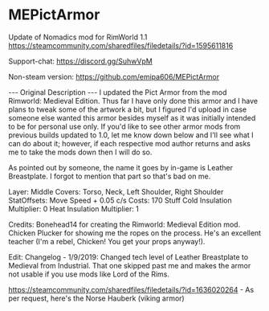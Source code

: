 # MEPictArmor

Update of Nomadics mod for RimWorld 1.1
https://steamcommunity.com/sharedfiles/filedetails/?id=1595611816

Support-chat:
https://discord.gg/SuhwVpM

Non-steam version:
https://github.com/emipa606/MEPictArmor
	
--- Original Description ---
I updated the Pict Armor from the mod Rimworld: Medieval Edition. Thus far I have only done this armor and I have plans to tweak some of the artwork a bit, but I figured I'd upload in case someone else wanted this armor besides myself as it was initially intended to be for personal use only. If you'd like to see other armor mods from previous builds updated to 1.0, let me know down below and I'll see what I can do about it; however, if each respective mod author returns and asks me to take the mods down then I will do so.

As pointed out by someone, the name it goes by in-game is Leather Breastplate. I forgot to mention that part so that's bad on me.

Layer: Middle
Covers: Torso, Neck, Left Shoulder, Right Shoulder
StatOffsets: Move Speed + 0.05 c/s
Costs: 170 Stuff
Cold Insulation Multiplier: 0
Heat Insulation Multiplier: 1


Credits:
Bonehead14 for creating the Rimworld: Medieval Edition mod.
Chicken Plucker for showing me the ropes on the process. He's an excellent teacher (I'm a rebel, Chicken! You get your props anyway!).



Edit: Changelog - 1/9/2019: Changed tech level of Leather Breastplate to Medieval from Industrial. That one skipped past me and makes the armor not usable if you use mods like Lord of the Rims.



https://steamcommunity.com/sharedfiles/filedetails/?id=1636020264 - As per request, here's the Norse Hauberk (viking armor)
